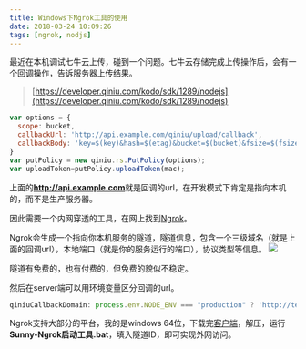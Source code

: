 ```yaml
---
title: Windows下Ngrok工具的使用
date: 2018-03-24 10:09:26
tags: [ngrok, nodjs]
---
```


最近在本机调试七牛云上传，碰到一个问题。七牛云存储完成上传操作后，会有一个回调操作，告诉服务器上传结果。

>[https://developer.qiniu.com/kodo/sdk/1289/nodejs](https://developer.qiniu.com/kodo/sdk/1289/nodejs)
```javascript
var options = {
  scope: bucket,
  callbackUrl: 'http://api.example.com/qiniu/upload/callback',
  callbackBody: 'key=$(key)&hash=$(etag)&bucket=$(bucket)&fsize=$(fsize)&name=$(x:name)'
}
var putPolicy = new qiniu.rs.PutPolicy(options);
var uploadToken=putPolicy.uploadToken(mac);
```

上面的<b>http://api.example.com</b>就是回调的url，在开发模式下肯定是指向本机的，而不是生产服务器。

因此需要一个内网穿透的工具，在网上找到[Ngrok](https://www.ngrok.cc)。

Ngrok会生成一个指向你本机服务的隧道，隧道信息，包含一个三级域名（就是上面的回调url），本地端口（就是你的服务运行的端口），协议类型等信息。
![](https://picabstract-preview-ftn.weiyun.com:8443/ftn_pic_abs_v2/56d49defca68f6178c2aadc601ea157c78729113241118fa8f5471199a8e707a5a5ee24a8e08fb8e264665971dbf42db?pictype=scale&from=30113&version=2.0.0.2&uin=474724984&fname=QQ%E5%9B%BE%E7%89%8720180324102303.png&size=1024)

隧道有免费的，也有付费的，但免费的貌似不稳定。

然后在server端可以用环境变量区分回调的url。
```javascript
qiniuCallbackDomain: process.env.NODE_ENV === "production" ? 'http://test.xxx.com' :'http://prod.xx.com',
```

Ngrok支持大部分的平台，我的是windows 64位，下载完[客户端](https://www.ngrok.cc/download.html)，解压，运行<b>Sunny-Ngrok启动工具.bat</b>，填入隧道ID，即可实现外网访问。
